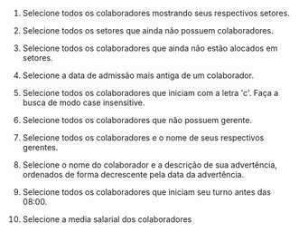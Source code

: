 1) Selecione todos os colaboradores mostrando seus respectivos setores.

2) Selecione todos os setores que ainda não possuem colaboradores.

3) Selecione todos os colaboradores que ainda não estão alocados em setores.

4) Selecione a data de admissão mais antiga de um colaborador.

5) Selecione todos os colaboradores que iniciam com a letra 'c'. Faça a busca de modo case insensitive.

6) Selecione todos os colaboradores que não possuem gerente.

7) Selecione todos os colaboradores e o nome de seus respectivos gerentes.

8) Selecione o nome do colaborador e a descrição de sua advertência, ordenados de forma decrescente pela data da advertência.

9) Selecione todos os colaboradores que iniciam seu turno antes das 08:00.
    
10) Selecione a media salarial dos colaboradores



